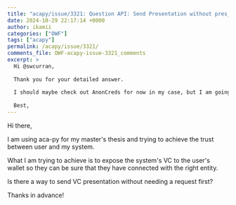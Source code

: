 ```yaml
---
title: "acapy/issue/3321: Question API: Send Presentation without pres_ex_id or with connection_id"
date: 2024-10-29 22:17:14 +0000
author: ikamii
categories: ["OWF"]
tags: ["acapy"]
permalink: /acapy/issue/3321/
comments_file: OWF-acapy-issue-3321_comments
excerpt: >
  Hi @swcurran,    Thank you for your detailed answer.     I should maybe check out AnonCreds for now in my case, but I am going to watch the given zoom recording as well thank you for that.    Best,
---
```

Hi there, 

I am using aca-py for my master's thesis and trying to achieve the trust between user and my system. 

What I am trying to achieve is to expose the system's VC to the user's wallet so they can be sure that they have connected with the right entity.

Is there a way to send VC presentation without needing a request first?

Thanks in advance!
